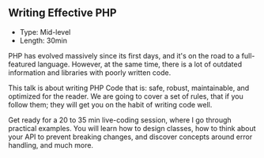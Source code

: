 ## Writing Effective PHP

- Type: Mid-level
- Length: 30min

PHP has evolved massively since its first days, and it's on the road to a full-featured language. However, at the same time, there is a lot of outdated information and libraries with poorly written code.

This talk is about writing PHP Code that is: safe, robust, maintainable, and optimized for the reader. We are going to cover a set of rules, that if you follow them; they will get you on the habit of writing code well.

Get ready for a 20 to 35 min live-coding session, where I go through practical examples. You will learn how to design classes, how to think about your API to prevent breaking changes, and discover concepts around error handling, and much more.
